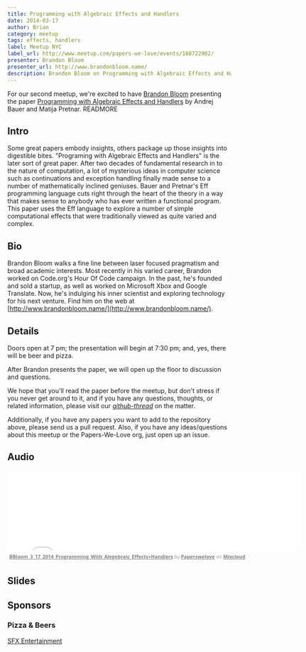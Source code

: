 ```yaml
---
title: Programming with Algebraic Effects and Handlers
date: 2014-03-17
author: Brian
category: meetup
tags: effects, handlers
label: Meetup NYC
label_url: http://www.meetup.com/papers-we-love/events/168722902/
presenter: Brandon Bloom
presenter_url: http://www.brandonbloom.name/
description: Brandon Bloom on Programming with Algebraic Effects and Handlers
---
```


For our second meetup, we're excited to have [Brandon Bloom](https://twitter.com/BrandonBloom) presenting the paper [Programming with Algebraic Effects and Handlers](https://github.com/papers-we-love/papers-we-love/blob/master/plt/programming-with-algebraic-effects-and-handlers.pdf?raw=true) by Andrej Bauer and Matija Pretnar. READMORE

## Intro

Some great papers embody insights, others package up those insights into digestible bites. "Programing with Algebraic Effects and Handlers" is the later sort of great paper. After two decades of fundamental research in to the nature of computation, a lot of mysterious ideas in computer science such as continuations and exception handling finally made sense to a number of mathematically inclined geniuses. Bauer and Pretnar's Eff programming language cuts right through the heart of the theory in a way that makes sense to anybody who has ever written a functional program. This paper uses the Eff language to explore a number of simple computational effects that were traditionally viewed as quite varied and complex.

## Bio

Brandon Bloom walks a fine line between laser focused pragmatism and broad academic interests. Most recently in his varied career, Brandon worked on Code.org's Hour Of Code campaign. In the past, he's founded and sold a startup, as well as worked on Microsoft Xbox and Google Translate. Now, he's indulging his inner scientist and exploring technology for his next venture. Find him on the web at [http://www.brandonbloom.name/](http://www.brandonbloom.name/).

## Details

Doors open at 7 pm; the presentation will begin at 7:30 pm; and, yes, there will be beer and pizza.

After Brandon presents the paper, we will open up the floor to discussion and questions.

We hope that you'll read the paper before the meetup, but don't stress if you never get around to it, and if you have any questions, thoughts, or related information, please visit our [*github-thread*](https://github.com/papers-we-love/papers-we-love/issues/9) on the matter.

Additionally, if you have any papers you want to add to the repository above, please send us a pull request. Also, if you have any ideas/questions about this meetup or the Papers-We-Love org, just open up an issue.

## Audio

<iframe width="660" height="180" src="//www.mixcloud.com/widget/iframe/?feed=http%3A%2F%2Fwww.mixcloud.com%2Fpaperswelove%2Fbbloom_3_17_2014_programming_with_alegebraic_effectshandlers%2F&amp;embed_uuid=3e0ac7a7-bc06-4b5b-a904-983a2bef0ce6&amp;replace=0&amp;hide_cover=1&amp;embed_type=widget_standard&amp;hide_tracklist=1" frameborder="0"></iframe><div style="clear: both; height: 3px; width: 652px;"></div><p style="display: block; font-size: 11px; font-family: 'Open Sans', Helvetica, Arial, sans-serif; margin: 0px; padding: 3px 4px; color: rgb(153, 153, 153); width: 652px;"><a href="http://www.mixcloud.com/paperswelove/bbloom_3_17_2014_programming_with_alegebraic_effectshandlers/?utm_source=widget&amp;amp;utm_medium=web&amp;amp;utm_campaign=base_links&amp;amp;utm_term=resource_link" target="_blank" style="color:#808080; font-weight:bold;">BBloom_3_17_2014_Programming_With_Alegebraic_Effects+Handlers</a><span> by </span><a href="http://www.mixcloud.com/paperswelove/?utm_source=widget&amp;amp;utm_medium=web&amp;amp;utm_campaign=base_links&amp;amp;utm_term=profile_link" target="_blank" style="color:#808080; font-weight:bold;">Paperswelove</a><span> on </span><a href="http://www.mixcloud.com/?utm_source=widget&amp;utm_medium=web&amp;utm_campaign=base_links&amp;utm_term=homepage_link" target="_blank" style="color:#808080; font-weight:bold;"> Mixcloud</a></p><div style="clear: both; height: 3px; width: 652px;"></div>

## Slides

<script async class="speakerdeck-embed" data-id="1005d940ab440131ea7c0ec58324872e" data-ratio="1.33333333333333" src="//speakerdeck.com/assets/embed.js"></script>

## Sponsors

### Pizza & Beers

[SFX Entertainment](https://sfx.recruiterbox.com/)
